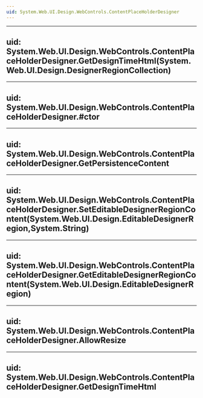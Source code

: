 ```yaml
---
uid: System.Web.UI.Design.WebControls.ContentPlaceHolderDesigner
---
```


---
uid: System.Web.UI.Design.WebControls.ContentPlaceHolderDesigner.GetDesignTimeHtml(System.Web.UI.Design.DesignerRegionCollection)
---

---
uid: System.Web.UI.Design.WebControls.ContentPlaceHolderDesigner.#ctor
---

---
uid: System.Web.UI.Design.WebControls.ContentPlaceHolderDesigner.GetPersistenceContent
---

---
uid: System.Web.UI.Design.WebControls.ContentPlaceHolderDesigner.SetEditableDesignerRegionContent(System.Web.UI.Design.EditableDesignerRegion,System.String)
---

---
uid: System.Web.UI.Design.WebControls.ContentPlaceHolderDesigner.GetEditableDesignerRegionContent(System.Web.UI.Design.EditableDesignerRegion)
---

---
uid: System.Web.UI.Design.WebControls.ContentPlaceHolderDesigner.AllowResize
---

---
uid: System.Web.UI.Design.WebControls.ContentPlaceHolderDesigner.GetDesignTimeHtml
---
